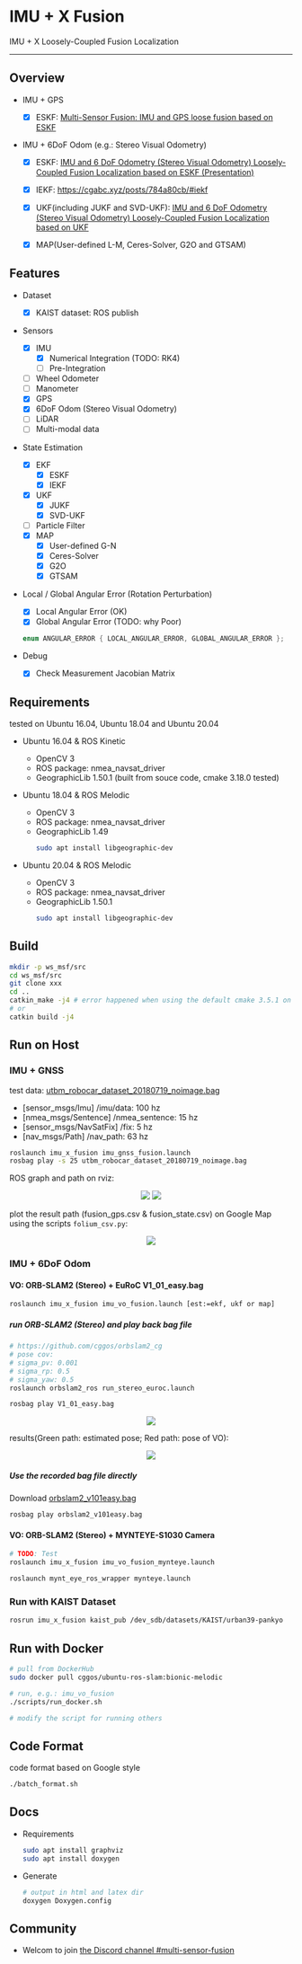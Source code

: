 # IMU + X Fusion

IMU + X Loosely-Coupled Fusion Localization

---

## Overview

* IMU + GPS

  - [x] ESKF: [Multi-Sensor Fusion: IMU and GPS loose fusion based on ESKF](https://cgabc.xyz/posts/4e9a780e/)

* IMU + 6DoF Odom (e.g.: Stereo Visual Odometry)

  - [x] ESKF: [IMU and 6 DoF Odometry (Stereo Visual Odometry) Loosely-Coupled Fusion Localization based on ESKF (Presentation)](http://dx.doi.org/10.13140/RG.2.2.28797.69602)

  - [x] IEKF: https://cgabc.xyz/posts/784a80cb/#iekf

  - [x] UKF(including JUKF and SVD-UKF): [IMU and 6 DoF Odometry (Stereo Visual Odometry) Loosely-Coupled Fusion Localization based on UKF](http://dx.doi.org/10.13140/RG.2.2.30602.54727)

  - [x] MAP(User-defined L-M, Ceres-Solver, G2O and GTSAM)


## Features

* Dataset
  - [x] KAIST dataset: ROS publish

* Sensors
  - [x] IMU
    - [x] Numerical Integration (TODO: RK4) 
    - [ ] Pre-Integration
  - [ ] Wheel Odometer
  - [ ] Manometer
  - [x] GPS
  - [x] 6DoF Odom (Stereo Visual Odometry)
  - [ ] LiDAR
  - [ ] Multi-modal data

* State Estimation
  - [x] EKF
    - [x] ESKF
    - [x] IEKF
  - [x] UKF
    - [x] JUKF
    - [x] SVD-UKF
  - [ ] Particle Filter
  - [x] MAP
    - [x] User-defined G-N
    - [x] Ceres-Solver
    - [x] G2O
    - [x] GTSAM

* Local / Global Angular Error (Rotation Perturbation)
  - [x] Local Angular Error (OK)
  - [x] Global Angular Error (TODO: why Poor)
  ```cpp
  enum ANGULAR_ERROR { LOCAL_ANGULAR_ERROR, GLOBAL_ANGULAR_ERROR };
  ```

* Debug
  - [x] Check Measurement Jacobian Matrix


## Requirements

tested on Ubuntu 16.04, Ubuntu 18.04 and Ubuntu 20.04

* Ubuntu 16.04 & ROS Kinetic

  * OpenCV 3
  * ROS package: nmea_navsat_driver
  * GeographicLib 1.50.1 (built from souce code, cmake 3.18.0 tested)


* Ubuntu 18.04 & ROS Melodic

  * OpenCV 3
  * ROS package: nmea_navsat_driver
  * GeographicLib 1.49
    ```sh
    sudo apt install libgeographic-dev
    ```

* Ubuntu 20.04 & ROS Melodic

  * OpenCV 3
  * ROS package: nmea_navsat_driver
  * GeographicLib 1.50.1
    ```sh
    sudo apt install libgeographic-dev
    ```


## Build

```sh
mkdir -p ws_msf/src
cd ws_msf/src
git clone xxx
cd ..
catkin_make -j4 # error happened when using the default cmake 3.5.1 on Ubuntu 16.04, upgrade it
# or
catkin build -j4
```

## Run on Host

### IMU + GNSS

test data: [utbm_robocar_dataset_20180719_noimage.bag](https://lcas.lincoln.ac.uk/owncloud/index.php/s/KfItDFgwwis5Xrk)

* [sensor_msgs/Imu] /imu/data: 100 hz
* [nmea_msgs/Sentence] /nmea_sentence: 15 hz
* [sensor_msgs/NavSatFix] /fix: 5 hz
* [nav_msgs/Path] /nav_path: 63 hz

```sh
roslaunch imu_x_fusion imu_gnss_fusion.launch
rosbag play -s 25 utbm_robocar_dataset_20180719_noimage.bag
```

ROS graph and path on rviz:

<p align="center">
  <img src="imgs/rosgraph_imu_gnss.jpg"/>
  <img src="imgs/run_imu_gnss_fusion.jpg"/>
</p>

plot the result path (fusion_gps.csv & fusion_state.csv) on Google Map using the scripts `folium_csv.py`:

<p align="center">
  <img src="imgs/google_map.jpg"/>
</p>

### IMU + 6DoF Odom

#### VO: ORB-SLAM2 (Stereo) + EuRoC V1_01_easy.bag

```sh
roslaunch imu_x_fusion imu_vo_fusion.launch [est:=ekf, ukf or map]
```

##### run ORB-SLAM2 (Stereo) and play back bag file

```sh
# https://github.com/cggos/orbslam2_cg
# pose cov:
# sigma_pv: 0.001
# sigma_rp: 0.5
# sigma_yaw: 0.5
roslaunch orbslam2_ros run_stereo_euroc.launch

rosbag play V1_01_easy.bag
```

<p align="center">
  <img src="imgs/rosgraph_imu_vo.png"/>
</p>

results(Green path: estimated pose; Red path: pose of VO):

<p align="center">
  <img src="imgs/run_imu_vo_fusion.png"/>
</p>

##### Use the recorded bag file directly

Download [orbslam2_v101easy.bag](http://gofile.me/5lGth/4XBQVLhAn)

```sh
rosbag play orbslam2_v101easy.bag
```

#### VO: ORB-SLAM2 (Stereo) + MYNTEYE-S1030 Camera

```sh
# TODO: Test
roslaunch imu_x_fusion imu_vo_fusion_mynteye.launch

roslaunch mynt_eye_ros_wrapper mynteye.launch
```

### Run with KAIST Dataset

```sh
rosrun imu_x_fusion kaist_pub /dev_sdb/datasets/KAIST/urban39-pankyo
```


## Run with Docker

```sh
# pull from DockerHub
sudo docker pull cggos/ubuntu-ros-slam:bionic-melodic

# run, e.g.: imu_vo_fusion
./scripts/run_docker.sh

# modify the script for running others
```


## Code Format

code format based on Google style

```sh
./batch_format.sh
```


## Docs

* Requirements
  ```sh
  sudo apt install graphviz
  sudo apt install doxygen
  ```

* Generate
  ```sh
  # output in html and latex dir
  doxygen Doxygen.config
  ```

  
## Community

* Welcom to join [the Discord channel #multi-sensor-fusion](https://discord.gg/2RV2vKmdpa)
